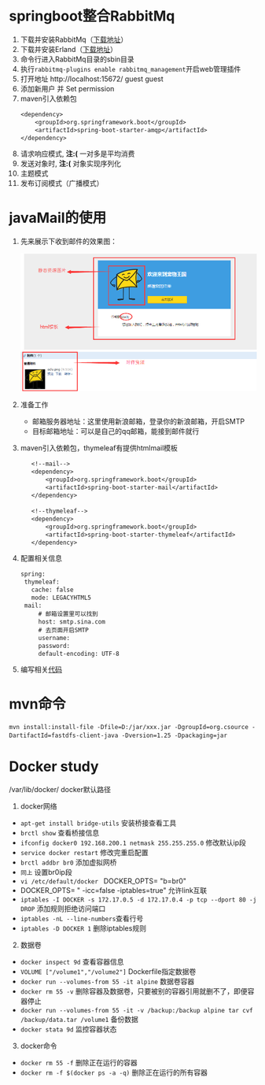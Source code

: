 # springboot整合RabbitMq
1. 下载并安装RabbitMq（[下载地址](https://www.rabbitmq.com/download.html)）
2. 下载并安装Erland（[下载地址](https://www.rabbitmq.com/download.html)）
3. 命令行进入RabbitMq目录的sbin目录
4. 执行`rabbitmq-plugins enable rabbitmq_management`开启web管理插件
5. 打开地址 http://localhost:15672/ guest guest
6. 添加新用户 并 Set permission
7. maven引入依赖包
    ```
    <dependency>
        <groupId>org.springframework.boot</groupId>
        <artifactId>spring-boot-starter-amqp</artifactId>
    </dependency>
    ```
8. 请求响应模式, **注:(** 一对多是平均消费
9. 发送对象时, **注:(** 对象实现序列化
10. 主题模式
11. 发布订阅模式（广播模式）

# javaMail的使用
1. 先来展示下收到邮件的效果图：
    
    ![](/springboot-rabbitmq/src/main/resources/static/img/QQ图片20171214160014.png "邮件效果图")
2. 准备工作
    * 邮箱服务器地址：这里使用新浪邮箱，登录你的新浪邮箱，开启SMTP
    * 目标邮箱地址：可以是自己的qq邮箱，能接到邮件就行
3. maven引入依赖包，thymeleaf有提供htmlmail模板
   ```
      <!--mail-->
      <dependency>
          <groupId>org.springframework.boot</groupId>
          <artifactId>spring-boot-starter-mail</artifactId>
      </dependency>

      <!--thymeleaf-->
      <dependency>
          <groupId>org.springframework.boot</groupId>
          <artifactId>spring-boot-starter-thymeleaf</artifactId>
      </dependency>
   ```
4. 配置相关信息
    ```
   spring:  
     thymeleaf:
       cache: false
       mode: LEGACYHTML5
     mail:
         # 邮箱设置里可以找到
         host: smtp.sina.com
         # 去页面开启SMTP
         username:
         password:
         default-encoding: UTF-8
    ```
5. 编写相关[代码](https://github.com/yy1193889747/springboot-demo/blob/master/springboot-rabbitmq/src/main/java/com/ocly/util/SendMail.java)

# mvn命令
`mvn install:install-file -Dfile=D:/jar/xxx.jar -DgroupId=org.csource -DartifactId=fastdfs-client-java -Dversion=1.25 -Dpackaging=jar`

# Docker study
/var/lib/docker/ docker默认路径
1. docker网络
 * `apt-get install bridge-utils` 安装桥接查看工具
 * `brctl show` 查看桥接信息
 * `ifconfig docker0 192.168.200.1 netmask 255.255.255.0` 修改默认ip段
 * `service docker restart` 修改完重启配置
 * `brctl addbr br0` 添加虚拟网桥
 * `同上` 设置br0ip段
 * `vi /etc/default/docker `  DOCKER_OPTS= "b=br0"
 *  DOCKER_OPTS= " -icc=false -iptables=true" 允许link互联
 * `iptables -I DOCKER -s 172.17.0.5 -d 172.17.0.4 -p tcp --dport 80 -j DROP` 添加规则拒绝访问端口
 * `iptables -nL --line-numbers`查看行号
 * `iptables -D DOCKER 1` 删除iptables规则
2. 数据卷
 * `docker inspect 9d` 查看容器信息
 * `VOLUME ["/volume1","/volume2"]` Dockerfile指定数据卷
 * `docker run --volumes-from 55 -it alpine` 数据卷容器
 * `docker rm 55 -v` 删除容器及数据卷，只要被别的容器引用就删不了，即便容器停止
 * `docker run --volumes-from 55 -it -v /backup:/backup alpine tar cvf /backup/data.tar /volume1` 备份数据
 * `docker stata 9d` 监控容器状态
3. docker命令
 * `docker rm 55 -f` 删除正在运行的容器
 * `docker rm -f $(docker ps -a -q)` 删除正在运行的所有容器
 